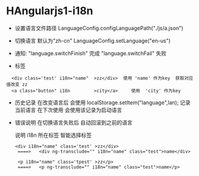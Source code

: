 # HAngularjs1-i18n

 
 *  设置语言文件路径
     LanguageConfig.configLanguagePath("./js/a.json")
 
 *  切换语言  默认为"zh-cn"
     LanguageConfig.setLanguage("en-us")
 
 *  通知:
     "language.switchFinish"  完成
     "language.switchFail"    失败
 
 *  标签
 
   ```
     <div class='test' i18n="name"  >zz</div>  使用 'name' 作为key  获取对应值改变 zz
     <a class="button" i18n         >city</a>     使用  'city' 作为key
   ```
 *  历史记录
     在改变语言后 会使用  localStorage.setItem("language",lan); 记录当前语言
     在下次使用 会使用该记录为启动语言
 
 *  错误说明
     在切换语言失败后 自动回滚到之前的语言
 
     说明 i18n 所在标签 智能选择标签
    ```
    <div i18n="name" class='test' >zz</div>
     ====>   <div ng-transclude="" i18n="name" class="test">name</div>
 
     <p i18n="name" class='tpest' >zz</p>
     ====>   <p ng-transclude="" i18n="name" class="test">name</p>
    ```

